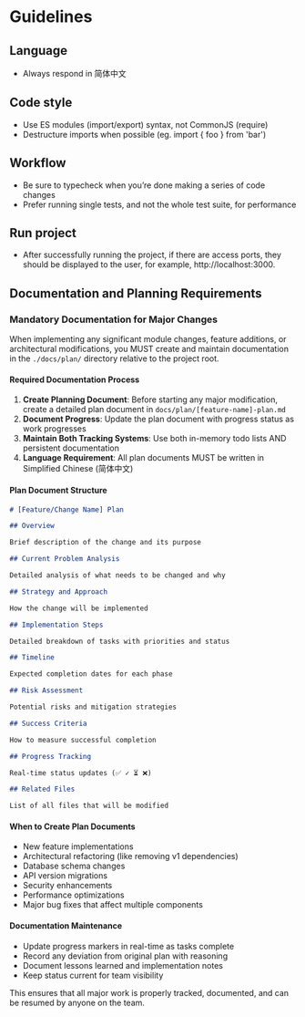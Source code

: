 # Guidelines

## Language
- Always respond in 简体中文

## Code style
- Use ES modules (import/export) syntax, not CommonJS (require)
- Destructure imports when possible (eg. import { foo } from 'bar')

## Workflow
- Be sure to typecheck when you’re done making a series of code changes
- Prefer running single tests, and not the whole test suite, for performance

## Run project
- After successfully running the project, if there are access ports, they should be displayed to the user, for example, http://localhost:3000.

## Documentation and Planning Requirements

### Mandatory Documentation for Major Changes

When implementing any significant module changes, feature additions, or architectural modifications, you MUST create and maintain documentation in the `./docs/plan/` directory relative to the project root.

#### Required Documentation Process

1. **Create Planning Document**: Before starting any major modification, create a detailed plan document in `docs/plan/[feature-name]-plan.md`
2. **Document Progress**: Update the plan document with progress status as work progresses
3. **Maintain Both Tracking Systems**: Use both in-memory todo lists AND persistent documentation
4. **Language Requirement**: All plan documents MUST be written in Simplified Chinese (简体中文)

#### Plan Document Structure

```markdown
# [Feature/Change Name] Plan

## Overview

Brief description of the change and its purpose

## Current Problem Analysis

Detailed analysis of what needs to be changed and why

## Strategy and Approach

How the change will be implemented

## Implementation Steps

Detailed breakdown of tasks with priorities and status

## Timeline

Expected completion dates for each phase

## Risk Assessment

Potential risks and mitigation strategies

## Success Criteria

How to measure successful completion

## Progress Tracking

Real-time status updates (✅ ✓ ⏳ ❌)

## Related Files

List of all files that will be modified
```

#### When to Create Plan Documents

- New feature implementations
- Architectural refactoring (like removing v1 dependencies)
- Database schema changes
- API version migrations
- Security enhancements
- Performance optimizations
- Major bug fixes that affect multiple components

#### Documentation Maintenance

- Update progress markers in real-time as tasks complete
- Record any deviation from original plan with reasoning
- Document lessons learned and implementation notes
- Keep status current for team visibility

This ensures that all major work is properly tracked, documented, and can be resumed by anyone on the team.
